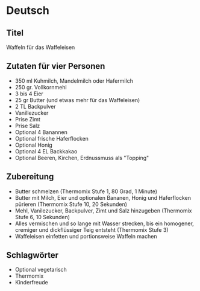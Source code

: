 # Deutsch

## Titel

Waffeln für das Waffeleisen

## Zutaten für vier Personen

* 350 ml Kuhmilch, Mandelmilch oder Hafermilch
* 250 gr. Vollkornmehl
* 3 bis 4 Eier
* 25 gr Butter (und etwas mehr für das Waffeleisen)
* 2 TL Backpulver
* Vanillezucker
* Prise Zimt
* Prise Salz
* Optional 4 Banannen
* Optional frische Haferflocken
* Optional Honig
* Optional 4 EL Backkakao
* Optional Beeren, Kirchen, Erdnussmuss als "Topping"

## Zubereitung

* Butter schmelzen (Thermomix Stufe 1, 80 Grad, 1 Minute)
* Butter mit Milch, Eier und optionalen Bananen, Honig und Haferflocken pürieren (Thermomix Stufe 10, 20 Sekunden)
* Mehl, Vanilezucker, Backpulver, Zimt und Salz hinzugeben (Thermomix Stufe 6, 10 Sekunden)
* Alles vermischen und so lange mit Wasser strecken, bis ein homogener, cremiger und dickflüssiger Teig entsteht (Thermomix Stufe 3)
* Waffeleisen einfetten und portionsweise Waffeln machen

## Schlagwörter

* Optional vegetarisch
* Thermomix
* Kinderfreude

